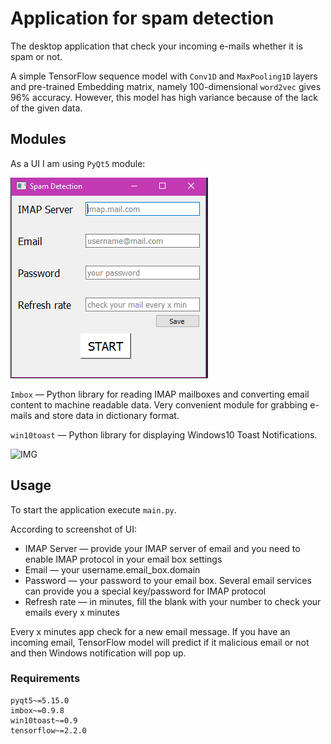 # Application for spam detection
The desktop application that check your incoming e-mails whether it is spam or not.

A simple TensorFlow sequence model with ```Conv1D``` and ```MaxPooling1D``` layers and pre-trained Embedding matrix, 
namely 100-dimensional ```word2vec``` gives 96% accuracy. However, this model has high variance because of the lack of the given data.

## Modules
As a UI I am using ```PyQt5``` module:

![IMG](https://github.com/aqua1907/phishing_email/blob/master/images/Annotation%202020-07-15%20162424.png)

```Imbox``` — Python library for reading IMAP mailboxes and converting email content to machine readable data. Very convenient 
module for grabbing e-mails and store data in dictionary format.

```win10toast``` — Python library for displaying Windows10 Toast Notifications.

![IMG](https://github.com/aqua1907/phishing_email/blob/master/images/Annotation%202020-07-15%20155458.png)

## Usage
To start the application execute ```main.py```.

According to screenshot of UI:

- IMAP Server — provide your IMAP server of email and you need to enable IMAP protocol in your email box settings
- Email — your username.email_box.domain
- Password — your password to your email box. Several email services can provide you a special key/password for IMAP protocol
- Refresh rate — in minutes, fill the blank with your number to check your emails every x minutes

Every x minutes app check for a new email message. If you have an incoming email, TensorFlow model will predict if it malicious email or not
and then Windows notification will pop up.

### Requirements
```
pyqt5~=5.15.0
imbox~=0.9.8
win10toast~=0.9
tensorflow~=2.2.0
```

